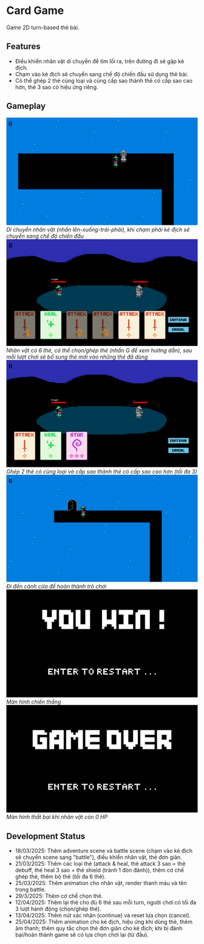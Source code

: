 # Card Game
Game 2D turn-based thẻ bài.
## Features
- Điều khiển nhân vật di chuyển để tìm lối ra, trên đường đi sẽ gặp kẻ địch.
- Chạm vào kẻ địch sẽ chuyển sang chế độ chiến đấu sử dụng thẻ bài.
- Có thể ghép 2 thẻ cùng loại và cùng cấp sao thành thẻ có cấp sao cao hơn, thẻ 3 sao có hiệu ứng riêng.
## Gameplay
![Di chuyển nhân vật, chạm vào kẻ địch](demo_images/start.png)
*Di chuyển nhân vật (nhấn lên-xuống-trái-phải), khi chạm phải kẻ địch sẽ chuyển sang chế độ chiến đấu*
![Bộ thẻ](demo_images/battle.png)
*Nhân vật có 6 thẻ, có thể chọn/ghép thẻ (nhấn G để xem hướng dẫn), sau mỗi lượt chơi sẽ bổ sung thẻ mới vào những thẻ đã dùng*
![Ghép thẻ](demo_images/card_merging.png)
*Ghép 2 thẻ có cùng loại và cấp sao thành thẻ có cấp sao cao hơn (tối đa 3)*
![Hoàn thành trò chơi](demo_images/ending.png)
*Đi đến cánh cửa để hoàn thành trò chơi*
![Màn hình chiến thắng](demo_images/game_win.png)
*Màn hình chiến thắng*
![Màn hình thất bại](demo_images/game_over.png)
*Màn hình thất bại khi nhân vật còn 0 HP*
## Development Status
- 18/03/2025: Thêm adventure scene và battle scene (chạm vào kẻ địch sẽ chuyển scene sang "battle"), điều khiển nhân vật, thẻ đơn giản.
- 21/03/2025: Thêm các loại thẻ (attack & heal, thẻ attack 3 sao = thẻ debuff, thẻ heal 3 sao = thẻ shield (tránh 1 đòn đánh)), thêm cơ chế ghép thẻ, thêm bộ thẻ (tối đa 6 thẻ).
- 25/03/2025: Thêm animation cho nhân vật, render thanh máu và tên trong battle.
- 29/3/2025: Thêm cơ chế chọn thẻ.
- 12/04/2025: Thêm lại thẻ cho đủ 6 thẻ sau mỗi turn, người chơi có tối đa 3 lượt hành động (chọn/ghép thẻ).
- 13/04/2025: Thêm nút xác nhận (continue) và reset lựa chọn (cancel).
- 25/04/2025: Thêm animation cho kẻ địch, hiệu ứng khi dùng thẻ, thêm âm thanh; thêm quy tắc chọn thẻ đơn giản cho kẻ địch; khi bị đánh bại/hoàn thành game sẽ có lựa chọn chơi lại (từ đầu).

